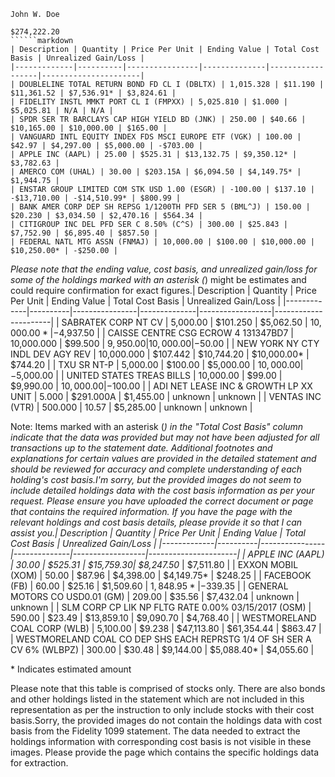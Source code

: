 ```
John W. Doe
```

```
$274,222.20
``````markdown
| Description | Quantity | Price Per Unit | Ending Value | Total Cost Basis | Unrealized Gain/Loss |
|-------------|----------|----------------|--------------|------------------|----------------------|
| DOUBLELINE TOTAL RETURN BOND FD CL I (DBLTX) | 1,015.328 | $11.190 | $11,361.52 | $7,536.91* | $3,824.61 |
| FIDELITY INSTL MMKT PORT CL I (FMPXX) | 5,025.810 | $1.000 | $5,025.81 | N/A | N/A |
| SPDR SER TR BARCLAYS CAP HIGH YIELD BD (JNK) | 250.00 | $40.66 | $10,165.00 | $10,000.00 | $165.00 |
| VANGUARD INTL EQUITY INDEX FDS MSCI EUROPE ETF (VGK) | 100.00 | $42.97 | $4,297.00 | $5,000.00 | -$703.00 |
| APPLE INC (AAPL) | 25.00 | $525.31 | $13,132.75 | $9,350.12* | $3,782.63 |
| AMERCO COM (UHAL) | 30.00 | $203.15A | $6,094.50 | $4,149.75* | $1,944.75 |
| ENSTAR GROUP LIMITED COM STK USD 1.00 (ESGR) | -100.00 | $137.10 | -$13,710.00 | -$14,510.99* | $800.99 |
| BANK AMER CORP DEP SH REPSG 1/1200TH PFD SER 5 (BML^J) | 150.00 | $20.230 | $3,034.50 | $2,470.16 | $564.34 |
| CITIGROUP INC DEL PFD SER C 8.50% (C^S) | 300.00 | $25.843 | $7,752.90 | $6,895.40 | $857.50 |
| FEDERAL NATL MTG ASSN (FNMAJ) | 10,000.00 | $100.00 | $10,000.00 | $10,250.00* | -$250.00 |
```

*Please note that the ending value, cost basis, and unrealized gain/loss for some of the holdings marked with an asterisk (*) might be estimates and could require confirmation for exact figures.| Description | Quantity | Price Per Unit | Ending Value | Total Cost Basis | Unrealized Gain/Loss |
|-------------|----------|----------------|--------------|------------------|----------------------|
| SABRATEK CORP NT CV | 5,000.00 | $101.250 | $5,062.50 | $10,000.00* | -$4,937.50 |
| CAISSE CENTRE CSG ECROW 4 131347BD7 | 10,000.000 | $99.500 | $9,950.00 | 10,000.00 | -$50.00 |
| NEW YORK NY CTY INDL DEV AGY REV | 10,000.000 | $107.442 | $10,744.20 | $10,000.00* | $744.20 |
| TXU SR NT-P | 5,000.00 | $100.00 | $5,000.00 | $10,000.00 | -$5,000.00 |
| UNITED STATES TREAS BILLS | 10,000.00 | $99.00 | $9,990.00 | $10,000.00 | -$100.00 |
| ADI NET LEASE INC & GROWTH LP XX UNIT | 5.000 | $291.000A | $1,455.00 | unknown | unknown |
| VENTAS INC (VTR) | 500.000 | 10.57 | $5,285.00 | unknown | unknown |

Note: Items marked with an asterisk (*) in the "Total Cost Basis" column indicate that the data was provided but may not have been adjusted for all transactions up to the statement date. Additional footnotes and explanations for certain values are provided in the detailed statement and should be reviewed for accuracy and complete understanding of each holding's cost basis.I'm sorry, but the provided images do not seem to include detailed holdings data with the cost basis information as per your request. Please ensure you have uploaded the correct document or page that contains the required information. If you have the page with the relevant holdings and cost basis details, please provide it so that I can assist you.| Description | Quantity | Price Per Unit | Ending Value | Total Cost Basis | Unrealized Gain/Loss |
|-------------|----------|----------------|--------------|------------------|----------------------|
| APPLE INC (AAPL) | 30.00 | $525.31 | $15,759.30| $8,247.50* | $7,511.80 |
| EXXON MOBIL (XOM) | 50.00 | $87.96 | $4,398.00 | $4,149.75* | $248.25 |
| FACEBOOK (FB) | 60.00 | $25.16 | $1,509.60 | $1,848.95* | -$339.35 |
| GENERAL MOTORS CO USD0.01 (GM) | 209.00 | $35.56 | $7,432.04 | unknown | unknown |
| SLM CORP CP LIK NP FLTG RATE 0.00% 03/15/2017 (OSM) | 590.00 | $23.49 | $13,859.10 | $9,090.70 | $4,768.40 |
| WESTMORELAND COAL CORP (WLB) | 5,100.00 | $9.238 | $47,113.80 | $61,354.44 | $863.47 |
| WESTMORELAND COAL CO DEP SHS EACH REPRSTG 1/4 OF SH SER A CV 6% (WLBPZ)  | 300.00 | $30.48 | $9,144.00 | $5,088.40* | $4,055.60 |

\* Indicates estimated amount

Please note that this table is comprised of stocks only. There are also bonds and other holdings listed in the statement which are not included in this representation as per the instruction to only include stocks with their cost basis.Sorry, the provided images do not contain the holdings data with cost basis from the Fidelity 1099 statement. The data needed to extract the holdings information with corresponding cost basis is not visible in these images. Please provide the page which contains the specific holdings data for extraction.